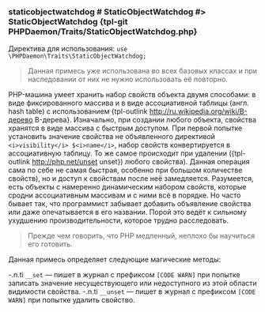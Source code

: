 ### staticobjectwatchdog # StaticObjectWatchdog #> StaticObjectWatchdog {tpl-git PHPDaemon/Traits/StaticObjectWatchdog.php}

Директива для использования: `use \PHPDaemon\Traits\StaticObjectWatchdog;`

> Данная примесь уже использована во всех базовых классах и при наследовании от них не нужно использовать её повторно.

PHP-машина умеет хранить набор свойств объекта двумя способами: в виде фиксированного массива и в виде ассоциативной таблицы (англ. hash table) с использованием {tpl-outlink http://ru.wikipedia.org/wiki/B-дерево B-дерева}. Изначально, при создании любого объекта, свойства хранятся в виде массива с быстрым доступом. При первой попытке установить значение свойства не объявленного директивой `<i>visibility</i> $<i>name</i>`, набор свойств конвертируется в ассоциативную таблицу. То же самое происходит при удалении ({tpl-outlink http://php.net/unset unset}) любого свойства). Данная операция сама по себе не самая быстрая, особенно при большом количестве свойств), но и доступ к свойствам после неё замедляется. Разумеется, есть объекты с намеренно динамическим набором свойств, которые сродни ассоциативным массивам и с ними всё в порядке. Но часто бывает так, что программист забывает добавить объявление свойства или даже опечатывается в его названии. Порой это ведёт к сильному ухудшению производительности, которое трудно расследовать.

> Прежде чем говорить, что PHP медленный, неплохо бы научиться его готовить.

Данная примесь определяет следующие магические методы:

-.n.ti `__set` — пишет в журнал с префиксом `[CODE WARN]` при попытке записать значение несуществующего или недоступного из этой области видимости свойства. 
-.n.ti `__unset` — пишет в журнал с префиксом `[CODE WARN]` при попытке удалить свойство.
